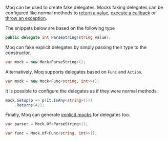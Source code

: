 Moq can be used to create fake delegates. Mocks faking delegates can be configured like normal methods to [return a value](Results), [execute a callback](Callbacks) or [throw an exception](Exceptions).

The snippets below are based on the following type
```csharp
public delegate int ParseString(string value);
```

Moq can fake explicit delegates by simply passing their type to the constructor.
```csharp
var mock = new Mock<ParseString>();
```

Alternatively, Moq supports delegates based on `Func` and `Action`.
```csharp
var mock = new Mock<Func<string, int>>();
```

It is possible to configure the delegates as if they were normal methods.

```csharp
mock.Setup(p => p(It.IsAny<string>()))
    .Returns(42);
```

Finally, Moq can generate [implicit mocks](Implicit-mocks) for delegates too.
```csharp
var parser = Mock.Of<ParseString>();

var func = Mock.Of<Func<string, int>>();
```